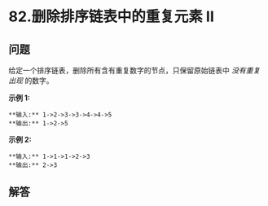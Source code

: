 # 82.删除排序链表中的重复元素 II

## 问题

给定一个排序链表，删除所有含有重复数字的节点，只保留原始链表中 *没有重复出现* 的数字。

**示例 1:**

```
**输入:** 1->2->3->3->4->4->5
**输出:** 1->2->5

```

**示例 2:**

```
**输入:** 1->1->1->2->3
**输出:** 2->3
```



## 解答

